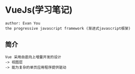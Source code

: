 # VueJs(学习笔记)
> 
    author: Evan You
    the progressive javascript framework (渐进式javascript框架)

## 简介

    Vue 采用自底向上增量开发的设计
    -> 视图层
    -> 能为复杂的单页应用程序提供驱动